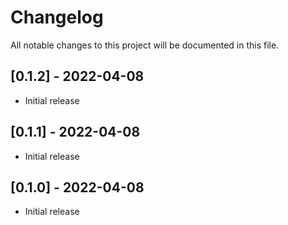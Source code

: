 # Changelog
All notable changes to this project will be documented in this file.

## [0.1.2] - 2022-04-08

- Initial release

## [0.1.1] - 2022-04-08

- Initial release

## [0.1.0] - 2022-04-08

- Initial release
